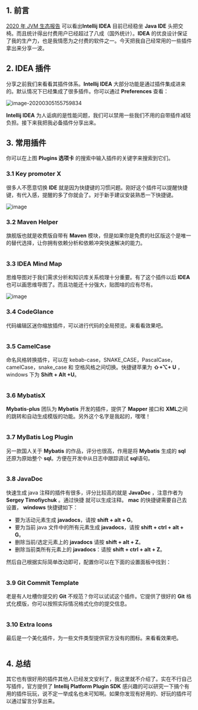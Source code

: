 

<img referrerpolicy="no-referrer" data-src="/img/remote/1460000021929493" src="https://cdn.segmentfault.com/v-5e154194/global/img/squares.svg" alt title>

## 1. 前言

[2020 年 JVM 生态报告](https://mp.weixin.qq.com/s/31PSjrwuGwxFaZPOcLFlzg) 可以看出**Intellij IDEA** 目前已经稳坐 **Java IDE** 头把交椅。而且统计得出付费用户已经超过了八成（国外统计）。**IDEA** 的优良设计保证了我的生产力，也是我情愿为之付费的软件之一。今天把我自己经常用的一些插件拿出来分享一波。

## 2. IDEA 插件

分享之前我们来看看其插件体系。**Intellij IDEA** 大部分功能是通过插件集成进来的。默认情况下已经集成了很多插件。你可以通过 **Preferences** 查看：

![image-20200305155759834](https://asset.felord.cn/blog/20200305155808.png)

**Intellij IDEA** 为人诟病的是性能问题，我们可以禁用一些我们不用的自带插件减轻负担。接下来我把我必备插件分享出来。

## 3. 常用插件

你可以在上图 **Plugins 选项卡** 的搜索中输入插件的关键字来搜索到它们。

### 3.1 Key promoter X

很多人不愿意切换 **IDE** 就是因为快捷键的习惯问题。刚好这个插件可以提醒快捷键，有代入感，提醒的多了你就会了。对于新手建议安装熟悉一下快捷键。

<img referrerpolicy="no-referrer" data-src="/img/remote/1460000021931716" src="https://cdn.segmentfault.com/v-5e154194/global/img/squares.svg" alt="image" title="image">

### 3.2 Maven Helper

旗舰版也就是收费版自带有 **Maven** 模块，但是如果你是免费的社区版这个是唯一的替代选择，让你拥有依赖分析和依赖冲突快速解决的能力。

<img referrerpolicy="no-referrer" data-src="/img/remote/1460000021929494" src="https://cdn.segmentfault.com/v-5e154194/global/img/squares.svg" alt title>

### 3.3 IDEA Mind Map

思维导图对于我们需求分析和知识库关系梳理十分重要。有了这个插件以后 **IDEA** 也可以画思维导图了。而且功能还十分强大，贴图啥的应有尽有。

<img referrerpolicy="no-referrer" data-src="/img/remote/1460000021931715" src="https://cdn.segmentfault.com/v-5e154194/global/img/squares.svg" alt="image" title="image">

### 3.4 CodeGlance

代码编辑区迷你缩放插件，可以进行代码的全局预览。来看看效果吧。

<img referrerpolicy="no-referrer" data-src="/img/remote/1460000021929498" src="https://cdn.segmentfault.com/v-5e154194/global/img/squares.svg" alt title>

### 3.5 CamelCase

命名风格转换插件，可以在 kebab-case，SNAKE_CASE，PascalCase，camelCase，snake_case 和 空格风格之间切换。快捷键苹果为 **⇧+⌥+ U** ，windows 下为 **Shift + Alt +U**。

<img referrerpolicy="no-referrer" data-src="/img/remote/1460000021929497" src="https://cdn.segmentfault.com/v-5e154194/global/img/squares.svg" alt title>

### 3.6 MybatisX

**Mybatis-plus** 团队为 **Mybatis** 开发的插件，提供了 **Mapper** 接口和 **XML**之间的跳转和自动生成模版的功能。另外这个名字是我起的，嘿嘿！

<img referrerpolicy="no-referrer" data-src="/img/remote/1460000021929496" src="https://cdn.segmentfault.com/v-5e154194/global/img/squares.svg" alt title>

### 3.7 MyBatis Log Plugin

另一款国人关于 **Mybatis** 的作品，评分也很高，作用是将 **Mybatis** 生成的 **sql** 还原为原始整个 **sql**。方便在开发中从日志中跟踪调试 **sql**语句。

<img referrerpolicy="no-referrer" data-src="/img/remote/1460000021929495" src="https://cdn.segmentfault.com/v-5e154194/global/img/squares.svg" alt title>

### 3.8 JavaDoc

快速生成 java 注释的插件有很多，评分比较高的就是 **JavaDoc** ，注意作者为 **Sergey Timofiychuk** 。通过快捷 就可以生成注释。 **mac** 的快捷键需要自己去设置， **windows** 快捷键如下：

*  要为活动元素生成 **javadocs**，请按 **shift + alt + G**。
*  要为当前 java 文件中的所有元素生成 **javadocs**，请按 **shift + ctrl + alt + G**。
*  删除当前/选定元素上的 **javadocs** 请按 **shift + alt + Z**。
*  删除当前类所有元素上的 **javadocs**：请按 **shift + ctrl + alt + Z**。

然后自己根据实际简单改动即可，配置你可以在下面的设置面板中找到：

<img referrerpolicy="no-referrer" data-src="/img/remote/1460000021929500" src="https://cdn.segmentfault.com/v-5e154194/global/img/squares.svg" alt title>

### 3.9 Git Commit Template

老是有人吐槽你提交的 **Git** 不规范？你可以试试这个插件。它提供了很好的 **Git** 格式化模版，你可以按照实际情况格式化你的提交信息。

<img referrerpolicy="no-referrer" data-src="/img/remote/1460000021929499" src="https://cdn.segmentfault.com/v-5e154194/global/img/squares.svg" alt title>

### 3.10 Extra Icons

最后是一个美化插件，为一些文件类型提供官方没有的图标。来看看效果吧。

<img referrerpolicy="no-referrer" data-src="/img/remote/1460000021929501" src="https://cdn.segmentfault.com/v-5e154194/global/img/squares.svg" alt title>

## 4. 总结

其它也有很好用的插件其他人已经发文安利了，我这里就不介绍了。实在不行自己写插件，官方提供了 **Intellij Platform Plugin SDK** 感兴趣的可以研究一下搞个有用的插件玩玩，说不定一举成名也未可知啊。如果你发现有好用的、好玩的插件可以通过留言分享出来。
